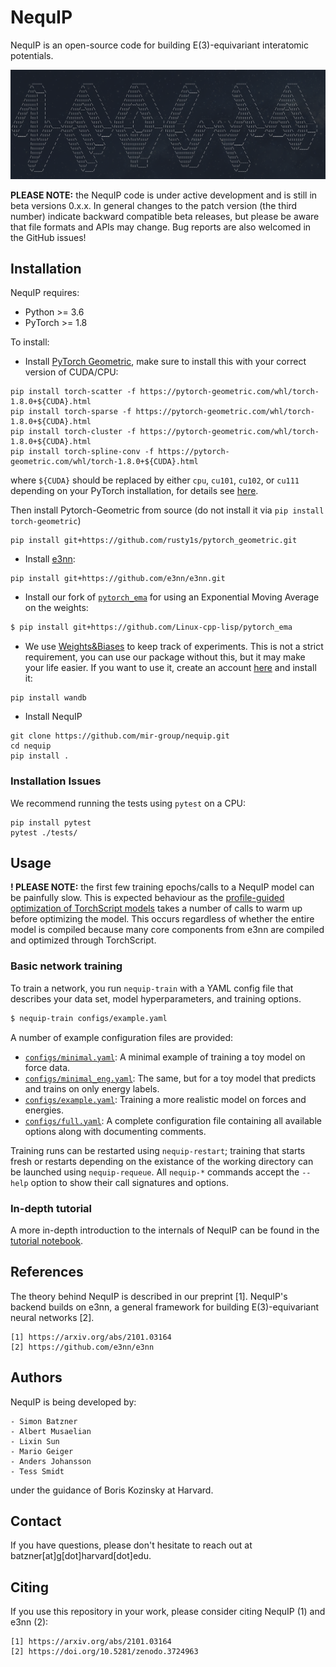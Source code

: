 # NequIP

NequIP is an open-source code for building E(3)-equivariant interatomic potentials.


![nequip](./nequip.png)

**PLEASE NOTE:** the NequIP code is under active development and is still in beta versions 0.x.x. In general changes to the patch version (the third number) indicate backward compatible beta releases, but please be aware that file formats and APIs may change. Bug reports are also welcomed in the GitHub issues!

## Installation

NequIP requires:

* Python >= 3.6
* PyTorch >= 1.8

To install:

* Install [PyTorch Geometric](https://github.com/rusty1s/pytorch_geometric), make sure to install this with your correct version of CUDA/CPU:

```
pip install torch-scatter -f https://pytorch-geometric.com/whl/torch-1.8.0+${CUDA}.html
pip install torch-sparse -f https://pytorch-geometric.com/whl/torch-1.8.0+${CUDA}.html
pip install torch-cluster -f https://pytorch-geometric.com/whl/torch-1.8.0+${CUDA}.html
pip install torch-spline-conv -f https://pytorch-geometric.com/whl/torch-1.8.0+${CUDA}.html
```

where ```${CUDA}``` should be replaced by either ```cpu```, ```cu101```, ```cu102```, or ```cu111``` depending on your PyTorch installation, for details see [here](https://github.com/rusty1s/pytorch_geometric). 

Then install Pytorch-Geometric from source (do not install it via ```pip install torch-geometric```)

```
pip install git+https://github.com/rusty1s/pytorch_geometric.git
```

* Install [e3nn](https://github.com/e3nn/e3nn): 

```
pip install git+https://github.com/e3nn/e3nn.git 
```

* Install our fork of [`pytorch_ema`](https://github.com/Linux-cpp-lisp/pytorch_ema) for using an Exponential Moving Average on the weights: 
```bash
$ pip install git+https://github.com/Linux-cpp-lisp/pytorch_ema
```

* We use [Weights&Biases](https://wandb.ai) to keep track of experiments. This is not a strict requirement, you can use our package without this, but it may make your life easier. If you want to use it, create an account [here](https://wandb.ai) and install it: 

```
pip install wandb
```

* Install NequIP

```
git clone https://github.com/mir-group/nequip.git
cd nequip
pip install . 
```

### Installation Issues

We recommend running the tests using ```pytest``` on a CPU: 

```
pip install pytest
pytest ./tests/
```

## Usage

**! PLEASE NOTE:** the first few training epochs/calls to a NequIP model can be painfully slow. This is expected behaviour as the [profile-guided optimization of TorchScript models](https://program-transformations.github.io/slides/pytorch_neurips.pdf) takes a number of calls to warm up before optimizing the model. This occurs regardless of whether the entire model is compiled because many core components from e3nn are compiled and optimized through TorchScript.

### Basic network training

To train a network, you run `nequip-train` with a YAML config file that describes your data set, model hyperparameters, and training options. 

```bash
$ nequip-train configs/example.yaml
```

A number of example configuration files are provided:
 - [`configs/minimal.yaml`](configs/minimal.yaml): A minimal example of training a toy model on force data.
 - [`configs/minimal_eng.yaml`](configs/minimal_eng.yaml): The same, but for a toy model that predicts and trains on only energy labels.
 - [`configs/example.yaml`](configs/example.yaml): Training a more realistic model on forces and energies.
 - [`configs/full.yaml`](configs/full.yaml): A complete configuration file containing all available options along with documenting comments.

Training runs can be restarted using `nequip-restart`; training that starts fresh or restarts depending on the existance of the working directory can be launched using `nequip-requeue`. All `nequip-*` commands accept the `--help` option to show their call signatures and options.

### In-depth tutorial 

A more in-depth introduction to the internals of NequIP can be found in the [tutorial notebook](https://deepnote.com/project/2412ca93-7ad1-4458-972c-5d5add5a667e).

## References

The theory behind NequIP is described in our preprint [1]. NequIP's backend builds on e3nn, a general framework for building E(3)-equivariant neural networks [2]. 

    [1] https://arxiv.org/abs/2101.03164
    [2] https://github.com/e3nn/e3nn

## Authors

NequIP is being developed by:

    - Simon Batzner
    - Albert Musaelian
    - Lixin Sun
    - Mario Geiger
    - Anders Johansson
    - Tess Smidt

under the guidance of Boris Kozinsky at Harvard.


## Contact

If you have questions, please don't hesitate to reach out at batzner[at]g[dot]harvard[dot]edu. 


## Citing

If you use this repository in your work, please consider citing NequIP (1) and e3nn (2): 

    [1] https://arxiv.org/abs/2101.03164
    [2] https://doi.org/10.5281/zenodo.3724963

